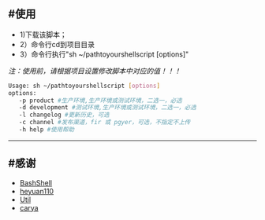 #使用
-----------

- 1)下载该脚本；
- 2）命令行cd到项目目录
- 3）命令行执行"sh ~/pathtoyourshellscript [options]"

*注：使用前，请根据项目设置修改脚本中对应的值！！！*


```sh
Usage: sh ~/pathtoyourshellscript [options]
options:
   -p product #生产环境,生产环境或测试环境，二选一，必选
   -d development #测试环境,生产环境或测试环境，二选一，必选
   -l changelog #更新历史，可选
   -c channel #发布渠道，fir 或 pgyer，可选，不指定不上传
   -h help #使用帮助
```

-----------

#感谢
-----------
- [BashShell](https://github.com/heyuan110/BashShell)
- [heyuan110](https://github.com/heyuan110)
- [Util](https://github.com/carya/Util)
- [carya](https://github.com/carya)
